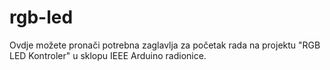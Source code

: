 # rgb-led

Ovdje možete pronači potrebna zaglavlja za početak rada na projektu "RGB LED Kontroler" u sklopu IEEE Arduino radionice.
